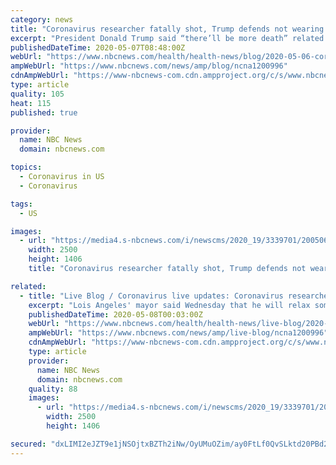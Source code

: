 ```yaml
---
category: news
title: "Coronavirus researcher fatally shot, Trump defends not wearing mask"
excerpt: "President Donald Trump said “there’ll be more death” related to the coronavirus pandemic but claimed it's time to reopen the country as a growing number of states move to slowly relax their stay-at-home mandates."
publishedDateTime: 2020-05-07T08:48:00Z
webUrl: "https://www.nbcnews.com/health/health-news/blog/2020-05-06-coronavirus-news-n1200996"
ampWebUrl: "https://www.nbcnews.com/news/amp/blog/ncna1200996"
cdnAmpWebUrl: "https://www-nbcnews-com.cdn.ampproject.org/c/s/www.nbcnews.com/news/amp/blog/ncna1200996"
type: article
quality: 105
heat: 115
published: true

provider:
  name: NBC News
  domain: nbcnews.com

topics:
  - Coronavirus in US
  - Coronavirus

tags:
  - US

images:
  - url: "https://media4.s-nbcnews.com/i/newscms/2020_19/3339701/200506-clorox-bleach-snip-ac-429p_d557d6d307c05137a63ff10cd0d77b22.jpg"
    width: 2500
    height: 1406
    title: "Coronavirus researcher fatally shot, Trump defends not wearing mask"

related:
  - title: "Live Blog / Coronavirus live updates: Coronavirus researcher fatally shot, Trump defends not wearing mask"
    excerpt: "Lois Angeles' mayor said Wednesday that he will relax some rules to allow curbside retail and opened trails and golf courses, but travelers at Los Angeles International Airport will be required to wear masks."
    publishedDateTime: 2020-05-08T00:03:00Z
    webUrl: "https://www.nbcnews.com/health/health-news/live-blog/2020-05-06-coronavirus-news-n1200996/ncrd1201686"
    ampWebUrl: "https://www.nbcnews.com/news/amp/live-blog/ncna1200996"
    cdnAmpWebUrl: "https://www-nbcnews-com.cdn.ampproject.org/c/s/www.nbcnews.com/news/amp/live-blog/ncna1200996"
    type: article
    provider:
      name: NBC News
      domain: nbcnews.com
    quality: 88
    images:
      - url: "https://media4.s-nbcnews.com/i/newscms/2020_19/3339701/200506-clorox-bleach-snip-ac-429p_d557d6d307c05137a63ff10cd0d77b22.jpg"
        width: 2500
        height: 1406

secured: "dxLIMI2eJZT9e1jNSOjtxBZTh2iNw/OyUMuOZim/ay0FtLf0QvSLktd20PBd2eKL9jrrl7K95nelYtj9Juok6/oPNI5ZDel1A04M4radnUfAaIy2cxPKRgw/Aggg/TMYddBlU4HY1kdyR4rrCrcXDAYU157nhtuOVFmC2INjs4IIS0or7TzbRlWzJ3KIAnzT3FynNsSDzgle5W6w5EJEe4p/rGwwQkUruPX/4s4iNpE90zUZvSa/Rz5dGQTlz9Gktwi45adWJSt2Quz7TGvjdZs8GoHVRqD11FnKFu8pQUDr2UD/bwWeKNS8e8XCJgmLFqMK4ukSp4mHL29E/AZUC2c91VtLwS5GM2NCtuaTUVO8GY8ofoBv9NMmQoF7WbRv0LWAQc5TXvdR2B7L+ZZisPH32AnAv0vV0hYojSJxltKNgNzacd9Z08Ue+YO5437NcSHkEHYuYSLvKtNo+ivecVnLh9ilLqLOtrwtPO7k9Gg=;p53A9ccKl5yvdx7CBmX0Tw=="
---
```


